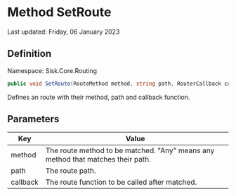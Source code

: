 # Method SetRoute
Last updated: Friday, 06 January 2023

## Definition
Namespace: Sisk.Core.Routing

```csharp
public void SetRoute(RouteMethod method, string path, RouterCallback callback)
```

Defines an route with their method, path and callback function.

## Parameters

| Key | Value |
| --- | --- |
| method | The route method to be matched. "Any" means any method that matches their path. | 
| path | The route path. | 
| callback | The route function to be called after matched. | 

